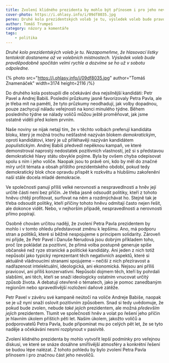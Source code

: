 ```yaml
---
title: Zvolení klidného prezidenta by mohlo být přínosem i pro jeho nevoliče
cover-photo: https://i.ohlasy.info/i/09df8035.jpg
perex: Druhé kolo prezidentských voleb je tu, výsledek voleb bude pravděpodobně spočítán velmi rychle a dozvíme se ho už v sobotu odpoledne.
author: Tomáš Trumpeš
category: názory a komentáře
tags:
    - politika
---
```


*Druhé kolo prezidentských voleb je tu. Nezapomeňme, že hlasovací lístky tentokrát dostaneme až ve volebních místnostech. Výsledek voleb bude pravděpodobně spočítán velmi rychle a dozvíme se ho už v sobotu odpoledne.*

{% photo src="https://i.ohlasy.info/i/09df8035.jpg" author="Tomáš Znamenáček" width=3174 height=2116 /%}

Do druhého kola postoupili dle očekávání dva nejsilnější kandidáti: Petr Pavel a Andrej Babiš. Poslední průzkumy jasně favorizovaly Petra Pavla, ale je třeba mít na paměti, že tyto průzkumy neodhadují, jak volby dopadnou, pouze zachycují náladu veřejnosti na konci minulého týdne. Během posledního týdne se nálady voličů můžou ještě proměňovat, jak jsme ostatně viděli před kolem prvním.

Naše noviny se nijak netají tím, že v těchto volbách preferují kandidáta bloku, který je možná trochu nešťastně nazýván blokem *demokratickým*, oproti kandidátovi, který je už přiléhavěji nazýván kandidátem *populistickým*. Andrej Babiš předvedl nepěknou kampaň, ve které demonstroval naprostý nedostatek pozitivních vlastností, jež si s představou demokratické hlavy státu obvykle pojíme. Byla by ovšem chyba odepisovat spolu s ním i jeho voliče. Naopak jsou to právě oni, kdo by měl do značné míry určit témata a obsah příštího prezidentského období, pokud tedy demokratický blok chce opravdu přispět k rozkvětu a hlubšímu zakořenění naší stále docela mladé demokracie.

Ve společnosti panují příliš velké nerovnosti a nespravedlnosti a hněv její určité části není bez příčin. Je třeba jasně odsoudit politiky, kteří z tohoto hněvu chtějí profitovat, surfovat na něm a rozdmýchávat ho. Stejně tak je třeba odsoudit politiky, kteří příčiny tohoto hněvu odmítají často nejen řešit, ale dokonce vidět. Nebo, v nejhorším případě, nespravedlnosti a nerovnosti přímo popírají.

Osobně chovám určitou naději, že zvolení Petra Pavla prezidentem by mohlo i v tomto ohledu představovat změnu k lepšímu. Ano, má podporu stran a politiků, které si běžně nespojujeme s principem solidarity. Zároveň mi přijde, že Petr Pavel i Danuše Nerudová jsou dobrým příkladem toho, proč lze pokládat za pozitivní, že přímá volba postupně generuje spíše občanské než ryze stranické a politické kandidáty. Ani jeden z nich totiž nepůsobí jako typický reprezentant těch negativních aspektů, které si aktuálně vládnoucími stranami spojujeme – nečiší z nich přezíravost a nadřazenost intelektuální, ideologická, ani ekonomická. Nejsou ani příliš pravicoví, ani příliš konzervativní. Nepůsobí dojmem těch, kteří by pohrdali slabšími, ani těch, kteří se snaží ideologicky ostatním vnucovat určitý způsob života. A debatují otevřeně o tématech, jako je pomoc zanedbaným regionům nebo spravedlivější rozložení daňové zátěže. 

Petr Pavel v závěru své kampaně neútočí na voliče Andreje Babiše, naopak se je už nyní snaží oslovit pozitivním způsobem. Snad si tedy uvědomuje, že pokud bude zvolen, nebude *také jejich* prezidentem, ale možná *především jejich* prezidentem. Tlumit ve společnosti hněv a volat po řešení jeho příčin je hlavním úkolem příštích pěti let. Naším úkolem, jakožto voličů a podporovatelů Petra Pavla, bude připomínat mu po celých pět let, že se tyto naděje a očekávání nesmí rozplynout v pasivitě.

Zvolení klidného prezidenta by mohlo vytvořit lepší podmínky pro veřejnou diskusi, ve které se snáze dosáhne smířlivější atmosféry a konkrétní řešení se budou lépe nalézat. Z tohoto pohledu by bylo zvolení Petra Pavla přínosem i pro značnou část jeho nevoličů.